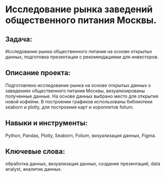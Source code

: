 # Исследование рынка заведений общественного питания Москвы.

## Задача:

Исследование рынка общественного питания на основе открытых данных, подготовка презентации с рекомендациями для инвесторов.

## Описание проекта:

Подготовлено исследование рынка на основе открытых данных о заведениях общественного питания Москвы, визуализированы полученные данные. На основе данных выбрано место для открытия новой кофейни. В построении графиков использованы библиотеки seaborn и plotly, для построения карт и хороплетов folium.

## Навыки и инструменты:

Python, Pandas, Plotly, Seaborn, Folium, визуализация данных, Figma.

## Ключевые слова:

обработка данных, визуализация данных, создание презентаций, data analyst, аналитик данных.
